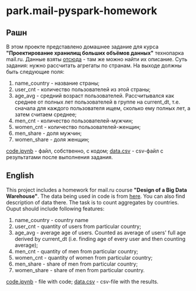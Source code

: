 # park.mail-pyspark-homework

## Рашн

В этом проекте представлено домашнее задание для курса **"Проектирование хранилищ больших объёмов данных"** технопарка mail.ru.
Данные взяты [отсюда](https://mlbootcamp.ru/ru/round/8/sandbox/) - там же можно найти их описание.
Суть задания: нужно рассчитать агрегаты по странам. На выходе должны быть следующие поля:
1. name_country - название страны;
2. user_cnt - количество пользователей из этой страны;
3. age_avg - средний возраст пользователей. Рассчитывался как среднее от полных лет пользователей в группе на current_dt, т.е. сначала для каждого пользователя ищем, сколько ему полных лет, а затем считаем среднее;
4. men_cnt - количество пользователей-мужчин;
5. women_cnt - количество пользователей-женщин;
6. men_share - доля мужчин;
7. women_share - доля женщин;

[code.ipynb](https://github.com/tigranch/park.mail-pyspark-homework/blob/master/code.ipynb) - файл, собственно, с кодом;
[data.csv](https://github.com/tigranch/park.mail-pyspark-homework/blob/master/data.csv) - csv-файл с результатами после выполнения задания.

## English

This project includes a homework for mail.ru course **"Design of a Big Data Warehouse"**.
The data being used in code is from [here](https://mlbootcamp.ru/ru/round/8/sandbox/). You can also find description of data there.
The task is to count aggregates by countries. Ouput should include following features:
1. name_country - country name
2. user_cnt - quantity of users from particular country;
3. age_avg - average age of users. Counted as average of users' full age derived by current_dt (i.e. finding age of every user and then counting average);
4. men_cnt - quantity of men from particular country;
5. women_cnt - quantity of women from particular country;
6. men_share - share of men from particular country;
7. women_share - share of men from particular country.

[code.ipynb](https://github.com/tigranch/park.mail-pyspark-homework/blob/master/code.ipynb) - file with code;
[data.csv](https://github.com/tigranch/park.mail-pyspark-homework/blob/master/data.csv) - csv-file with the results.
